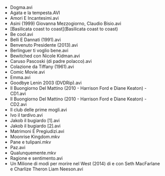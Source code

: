 * Dogma.avi
* Agata e la tempesta.AVI
* Amori E Incantesimi.avi
* Asini (1999) Giovanna Mezzogiorno, Claudio Bisio.avi
* [Basilicata coast to coast](Basilicata coast to coast)
* Be cool.avi
* Belli E Dannati (1991).avi
* Benvenuto Presidente (2013).avi
* Berlinguer ti voglio bene.avi
* Bewitched con Nicole Kidman.avi
* Caruso Pascoski (di padre polacco).avi
* Colazione da Tiffany (1961).avi
* Comic Movie.avi
* Emma.avi
* Goodbye Lenin 2003 (DVDRip).avi
* Il Buongiorno Del Mattino (2010 - Harrison Ford e Diane Keaton) - CD1.avi
* Il Buongiorno Del Mattino (2010 - Harrison Ford e Diane Keaton) - CD2.avi
* Il club delle prime mogli.avi
* Ivo il tardivo.avi
* Jakob il bugiardo [1].avi
* Jakob il bugiardo [2].avi
* Matrimoni E Pregiudizi.avi
* Moonrise Kingdom.mkv
* Pane e tulipani.mkv
* Paz.avi
* Qualunquemente.mkv
* Ragione e sentimento.avi
* Un Milione di modi per morire nel West (2014) di e con Seth MacFarlane e Charlize Theron Liam Neeson.avi
